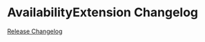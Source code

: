 # AvailabilityExtension Changelog

[Release Changelog](https://github.com/spryker/availability-extension/releases)
